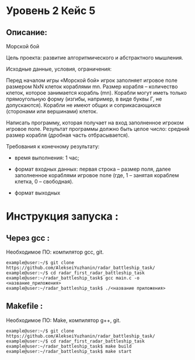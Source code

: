 # Уровень 2 Кейс 5
## Описание:
Морской бой

Цель проекта: развитие алгоритмического и абстрактного мышления.

Исходные данные, условия, ограничения:

Перед началом игры «Морской бой» игрок заполняет игровое поле размером NxN клеток кораблями mn. Размер
корабля – количество клеток, которое занимается корабль (mn). Корабли могут иметь только прямоугольную
форму (изгибы, например, в виде буквы Г, не допускаются). Корабли не имеют общих и соприкасающихся
(сторонами или вершинами) клеток.

Написать программу, которая получает на вход заполненное игроком игровое поле. Результат программы
должно быть целое число: средний размер корабля (дробная часть отбрасывается).

Требования к конечному результату:

- время выполнения: 1 час;

- формат входных данных: первая строка – размер поля, далее заполненное кораблями игровое поле (где, 1 –
занятая кораблем клетка, 0 – свободная).

- формат выходных

# Инструкция запуска :
## Через gcc :
Необходимое ПО: компилятор gcc, git.
```console
example@user:~/$ git clone https://github.com/AlekseiYuzhanin/radar_battleship_task/
example@user:~/$ cd radar_first_radar_battleship_task
example@user:~/radar_battleship_task$ gcc main.c -o <название_приложения>
example@user:~/radar_battleship_task$ ./<название приложения>

```
## Makefile :
Необходимое ПО: Make, компилятор g++, git.
```console
example@user:~/$ git clone https://github.com/AlekseiYuzhanin/radar_battleship_task/
example@user:~/$ cd radar_first_radar_battleship_task
example@user:~/radar_battleship_task$ make build
example@user:~/radar_battleship_task$ make start
```
